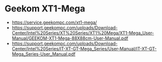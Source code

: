 # Geekom XT1-Mega

* https://service.geekompc.com/xt1-mega/
* https://support.geekompc.com/uploads/Download-Center/Intel%20Series/XT%20Series/XT1%20Mega/XT1-Mega_User-Manual/GEEKOM-XT1-Mega-88X88cm-User-Manual.pdf
* https://support.geekompc.com/uploads/Download-Center/Intel%20Series/IT-XT-GT-Mega_Series/User-Manual/IT-XT-GT-Mega_Series-User_Manual.pdf

